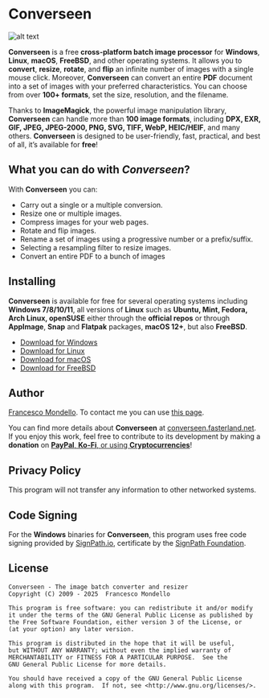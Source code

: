# Converseen

![alt text](https://converseen.fasterland.net/images/appstream/converseen-appdata-1.png "Converseen on Kde")

**Converseen** is a free **cross-platform batch image processor** for **Windows**, **Linux**, **macOS**, **FreeBSD**, and other operating systems. It allows you to **convert**, **resize**, **rotate**, and **flip** an infinite number of images with a single mouse click. Moreover, **Converseen** can convert an entire **PDF** document into a set of images with your preferred characteristics. You can choose from over **100+ formats**, set the size, resolution, and the filename.

Thanks to **ImageMagick**, the powerful image manipulation library, **Converseen** can handle more than **100 image formats**, including **DPX, EXR, GIF, JPEG, JPEG-2000, PNG, SVG, TIFF, WebP, HEIC/HEIF**, and many others. **Converseen** is designed to be user-friendly, fast, practical, and best of all, it’s available for **free**!

## What you can do with *Converseen*?

With **Converseen** you can:
* Carry out a single or a multiple conversion.
* Resize one or multiple images.
* Compress images for your web pages.
* Rotate and flip images.
* Rename a set of images using a progressive number or a prefix/suffix.
* Selecting a resampling filter to resize images.
* Convert an entire PDF to a bunch of images

## Installing

**Converseen** is available for free for several operating systems including **Windows 7/8/10/11**, all versions of **Linux** such as **Ubuntu, Mint, Fedora, Arch Linux, openSUSE** either through the **official repos** or through **AppImage**, **Snap** and **Flatpak** packages, **macOS 12+**, but also **FreeBSD**.

* [Download for Windows](https://converseen.fasterland.net/download-for-windows/)
* [Download for Linux](https://converseen.fasterland.net/download-for-linux/)
* [Download for macOS](https://converseen.fasterland.net/download-for-macos/)
* [Download for FreeBSD](https://converseen.fasterland.net/download-freebsd/)

## Author

[Francesco Mondello](https://converseen.fasterland.net/).
To contact me you can use [this page](https://converseen.fasterland.net/contact-me/).


You can find more details about **Converseen** at [converseen.fasterland.net](https://converseen.fasterland.net/).
If you enjoy this work, feel free to contribute to its development by making a **donation** on [**PayPal**, **Ko-Fi**, or using **Cryptocurrencies**](https://converseen.fasterland.net/donate/)!

## Privacy Policy

This program will not transfer any information to other networked systems.

## Code Signing

For the **Windows** binaries for **Converseen**, this program uses free code signing provided by [SignPath.io](https://signpath.io/), certificate by the [SignPath Foundation](https://signpath.org/).

## License

    Converseen - The image batch converter and resizer
    Copyright (C) 2009 - 2025  Francesco Mondello

    This program is free software: you can redistribute it and/or modify
    it under the terms of the GNU General Public License as published by
    the Free Software Foundation, either version 3 of the License, or
    (at your option) any later version.

    This program is distributed in the hope that it will be useful,
    but WITHOUT ANY WARRANTY; without even the implied warranty of
    MERCHANTABILITY or FITNESS FOR A PARTICULAR PURPOSE.  See the
    GNU General Public License for more details.

    You should have received a copy of the GNU General Public License
    along with this program.  If not, see <http://www.gnu.org/licenses/>.
